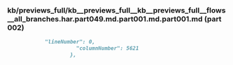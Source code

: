 ### kb/previews_full/kb__previews_full__kb__previews_full__flows__all_branches.har.part049.md.part001.md.part001.md (part 002)

```md
            "lineNumber": 0,
                      "columnNumber": 5621
                    },
         
```

```
